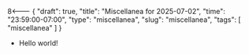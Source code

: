 8<--- { "draft": true, "title": "Miscellanea for 2025-07-02", "time": "23:59:00-07:00", "type": "miscellanea", "slug": "miscellanea", "tags": [ "miscellanea" ] }

- Hello world!

